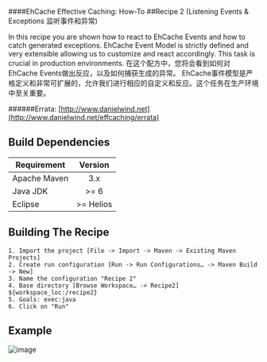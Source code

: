 ####EhCache Effective Caching: How-To
##Recipe 2 (Listening Events & Exceptions 监听事件和异常)

In this recipe you are shown how to react to EhCache Events and how to catch generated exceptions. EhCache Event Model is strictly defined and very extensible allowing us to customize and react accordingly. This task is crucial in production environments.
在这个配方中，您将会看到如何对EhCache Events做出反应，以及如何捕获生成的异常。
EhCache事件模型是严格定义和非常可扩展的，允许我们进行相应的自定义和反应。这个任务在生产环境中至关重要。

######Errata: [http://www.danielwind.net](http://www.danielwind.net/effcaching/errata)

Build Dependencies
-------

| Requirement      |  Version   |
|------------------|:----------:|
|  Apache Maven    |    3.x     |
|  Java JDK        |    >= 6    |
|  Eclipse         | >= Helios  |


Building The Recipe
-------
```
1. Import the project [File -> Import -> Maven -> Existing Maven Projects]
2. Create run configuration [Run -> Run Configurations… -> Maven Build -> New]
3. Name the configuration "Recipe 2"
4. Base directory [Browse Workspace… -> Recipe2] ${workspace_loc:/recipe2}
5. Goals: exec:java
6. Click on "Run" 
```

Example
-------
![image](https://raw.github.com/danielwind/resources/master/images/recipe2_eclipse.png)    